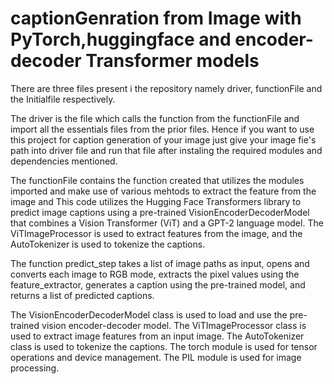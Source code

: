 # captionGenration from Image with PyTorch,huggingface and encoder-decoder Transformer models

There are three files present i the repository namely driver, functionFile and the Initialfile respectively.

The driver is the file which calls the function from the functionFile and import all the essentials files from the prior files.
Hence if you want to use this project for caption generation of your image just give your image fie's path into driver file and run that file after instaling the required modules and dependencies mentioned.

The functionFile contains the function created that utilizes the modules imported and make use of various mehtods to extract the feature from the image and 
This code utilizes the Hugging Face Transformers library to predict image captions using a pre-trained VisionEncoderDecoderModel that combines a Vision Transformer (ViT) and a GPT-2 language model. The ViTImageProcessor is used to extract features from the image, and the AutoTokenizer is used to tokenize the captions.

The function predict_step takes a list of image paths as input, opens and converts each image to RGB mode, extracts the pixel values using the feature_extractor, generates a caption using the pre-trained model, and returns a list of predicted captions.

The VisionEncoderDecoderModel class is used to load and use the pre-trained vision encoder-decoder model.
The ViTImageProcessor class is used to extract image features from an input image.
The AutoTokenizer class is used to tokenize the captions.
The torch module is used for tensor operations and device management.
The PIL module is used for image processing.
